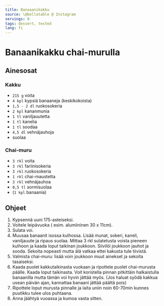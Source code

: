 ```yaml
---
title: Banaaanikakku
source: \@bellatable @ Instagram
servings: 8
tags: dessert, tested
lang: fi
---
```


# Banaanikakku chai-murulla

## Ainesosat

### Kakku

- `215 g` voita
- `4 kpl` kypsiä banaaneja (keskikokoista)
- `1,5 - 2 dl` ruokosokeria
- `2 kpl` kananmunia
- `1 tl` vaniljauutetta
- `1 tl` kanelia
- `1 tl` soodaa
- `4,5 dl` vehnäjauhoja
- suolaa

### Chai-muru

- `3 rkl` voita
- `3 rkl` fariinisokeria
- `3 rkl` ruokosokeria
- `1 rkl` chai-maustetta
- `3 rkl` vehnäjauhoa
- `0,5 tl` sormisuolaa
- (`1 kpl` banaania)

## Ohjeet

1. Kypsennä uuni 175-asteiseksi.
1. Voitele leipävuoka ( esim. alumiininen 30 x 11cm).
1. Sulata voi.
1. Muusaa banaanit isossa kulhossa. Lisää munat, sokeri, kaneli, vaniljauute ja ripaus suolaa. Mittaa 3 rkl sulatetusta voista pieneen kulhoon ja kaada loput taikinan joukkoon. Siivilöi joukkoon jauhot ja sooda. Sekoita nopeasti mutta älä vatkaa ettei kakusta tule tiivistä.
1. Valmista chai-muru: lisää voin joukkoon muut ainekset ja sekoita tasaiseksi.
1. Kaada puolet kakkutaikinasta vuokaan ja ripottele puolet chai-murusta päälle. Kaada loput taikinasta. Voit koristella pinnan pitkittäin halkaistulla banaanilla mutta tämän voi hyvin jättää myös. (Jos haluat syödä kakkua usean päivän ajan, kannattaa banaani jättää päältä pois)
1. Ripottele loput murusta pinnalle ja laita uniin noin 60-70min kunnes puutikku tulee ulos puhtaana.
1. Anna jäähtyä vuoassa ja kumoa vasta sitten.
